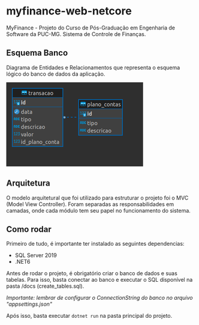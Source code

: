# myfinance-web-netcore

MyFinance - Projeto do Curso de Pós-Graduação em Engenharia de Software da PUC-MG. Sistema de Controle de Finanças.

## Esquema Banco

Diagrama de Entidades e Relacionamentos que representa o esquema lógico do banco de dados da aplicação.

<img src='docs\diagramaer.png' alt='Diagrama de Entidades e Relacionamentos'>


## Arquitetura

O modelo arquitetural que foi utilizado para estruturar o projeto foi o MVC (Model View Controller). Foram separadas as responsabilidades em camadas, onde cada módulo tem seu papel no funcionamento do sistema.

## Como rodar

Primeiro de tudo, é importante ter instalado as seguintes dependencias:

- SQL Server 2019
- .NET6

Antes de rodar o projeto, é obrigatório criar o banco de dados e suas tabelas.
Para isso, basta conectar ao banco e executar o SQL disponível na pasta /docs (create_tables.sql).

*Importante: lembrar de configurar o ConnectionString do banco no arquivo "appsettings.json"*

Após isso, basta executar `dotnet run` na pasta principal do projeto.